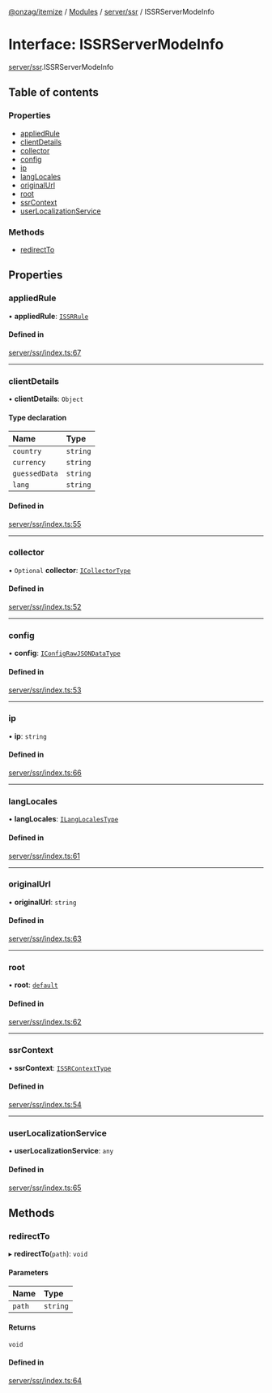 [@onzag/itemize](../README.md) / [Modules](../modules.md) / [server/ssr](../modules/server_ssr.md) / ISSRServerModeInfo

# Interface: ISSRServerModeInfo

[server/ssr](../modules/server_ssr.md).ISSRServerModeInfo

## Table of contents

### Properties

- [appliedRule](server_ssr.ISSRServerModeInfo.md#appliedrule)
- [clientDetails](server_ssr.ISSRServerModeInfo.md#clientdetails)
- [collector](server_ssr.ISSRServerModeInfo.md#collector)
- [config](server_ssr.ISSRServerModeInfo.md#config)
- [ip](server_ssr.ISSRServerModeInfo.md#ip)
- [langLocales](server_ssr.ISSRServerModeInfo.md#langlocales)
- [originalUrl](server_ssr.ISSRServerModeInfo.md#originalurl)
- [root](server_ssr.ISSRServerModeInfo.md#root)
- [ssrContext](server_ssr.ISSRServerModeInfo.md#ssrcontext)
- [userLocalizationService](server_ssr.ISSRServerModeInfo.md#userlocalizationservice)

### Methods

- [redirectTo](server_ssr.ISSRServerModeInfo.md#redirectto)

## Properties

### appliedRule

• **appliedRule**: [`ISSRRule`](server_ssr.ISSRRule.md)

#### Defined in

[server/ssr/index.ts:67](https://github.com/onzag/itemize/blob/a24376ed/server/ssr/index.ts#L67)

___

### clientDetails

• **clientDetails**: `Object`

#### Type declaration

| Name | Type |
| :------ | :------ |
| `country` | `string` |
| `currency` | `string` |
| `guessedData` | `string` |
| `lang` | `string` |

#### Defined in

[server/ssr/index.ts:55](https://github.com/onzag/itemize/blob/a24376ed/server/ssr/index.ts#L55)

___

### collector

• `Optional` **collector**: [`ICollectorType`](client.ICollectorType.md)

#### Defined in

[server/ssr/index.ts:52](https://github.com/onzag/itemize/blob/a24376ed/server/ssr/index.ts#L52)

___

### config

• **config**: [`IConfigRawJSONDataType`](config.IConfigRawJSONDataType.md)

#### Defined in

[server/ssr/index.ts:53](https://github.com/onzag/itemize/blob/a24376ed/server/ssr/index.ts#L53)

___

### ip

• **ip**: `string`

#### Defined in

[server/ssr/index.ts:66](https://github.com/onzag/itemize/blob/a24376ed/server/ssr/index.ts#L66)

___

### langLocales

• **langLocales**: [`ILangLocalesType`](base_Root.ILangLocalesType.md)

#### Defined in

[server/ssr/index.ts:61](https://github.com/onzag/itemize/blob/a24376ed/server/ssr/index.ts#L61)

___

### originalUrl

• **originalUrl**: `string`

#### Defined in

[server/ssr/index.ts:63](https://github.com/onzag/itemize/blob/a24376ed/server/ssr/index.ts#L63)

___

### root

• **root**: [`default`](../classes/base_Root.default.md)

#### Defined in

[server/ssr/index.ts:62](https://github.com/onzag/itemize/blob/a24376ed/server/ssr/index.ts#L62)

___

### ssrContext

• **ssrContext**: [`ISSRContextType`](client_internal_providers_ssr_provider.ISSRContextType.md)

#### Defined in

[server/ssr/index.ts:54](https://github.com/onzag/itemize/blob/a24376ed/server/ssr/index.ts#L54)

___

### userLocalizationService

• **userLocalizationService**: `any`

#### Defined in

[server/ssr/index.ts:65](https://github.com/onzag/itemize/blob/a24376ed/server/ssr/index.ts#L65)

## Methods

### redirectTo

▸ **redirectTo**(`path`): `void`

#### Parameters

| Name | Type |
| :------ | :------ |
| `path` | `string` |

#### Returns

`void`

#### Defined in

[server/ssr/index.ts:64](https://github.com/onzag/itemize/blob/a24376ed/server/ssr/index.ts#L64)
